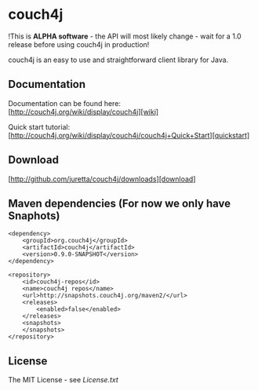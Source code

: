 couch4j
=======

!This is **ALPHA software** - the API will most likely change - wait for a 1.0 release before using couch4j in production!

couch4j is an easy to use and straightforward client library for Java.

Documentation
-------------

Documentation can be found here:  
[http://couch4j.org/wiki/display/couch4j][wiki]

Quick start tutorial:  
[http://couch4j.org/wiki/display/couch4j/couch4j+Quick+Start][quickstart]

Download
--------

[http://github.com/juretta/couch4j/downloads][download]


Maven dependencies (For now we only have Snaphots)
--------------------------------------------------

	<dependency>
    	<groupId>org.couch4j</groupId>
    	<artifactId>couch4j</artifactId>
    	<version>0.9.0-SNAPSHOT</version>
	</dependency>
	
	<repository>
	    <id>couch4j-repos</id>
	    <name>couch4j repos</name>
	    <url>http://snapshots.couch4j.org/maven2/</url>
	    <releases>
	        <enabled>false</enabled>
	    </releases>
	    <snapshots>
	    </snapshots>
	</repository>
	
License
-------

The MIT License - see *License.txt*


[wiki]: http://couch4j.org/wiki/display/couch4j  "couch4j documentation"
[quickstart]: http://couch4j.org/wiki/display/couch4j/couch4j+Quick+Start "5 minute quickstart"
[download]: http://github.com/juretta/couch4j/downloads "Downloads"